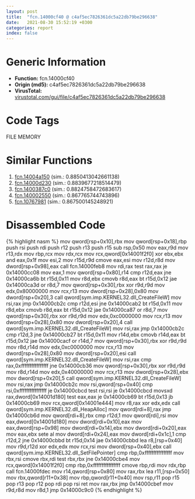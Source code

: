 ```yaml
---
layout: post
title:  "fcn.14000cf40 @ c4af5ec7826361dc5a22db79be296638"
date:   2021-08-30 15:52:19 +0300
categories: report
index: false
---
```


# Generic Information
- **Function:** fcn.14000cf40
- **Origin (md5):** c4af5ec7826361dc5a22db79be296638
- **VirusTotal:** [virustotal.com/gui/file/c4af5ec7826361dc5a22db79be296638][virustotal_ref]

# Code Tags
<span class="tag" id="FILE">FILE</span>
<span class="tag" id="MEMORY">MEMORY</span>


# Similar Functions

1. [fcn.14004a150][similar_1_ref] (sim.: 0.8850413042661138)
2. [fcn.14000d230][similar_2_ref] (sim.: 0.8839677218514479)
3. [fcn.1400387c0][similar_3_ref] (sim.: 0.8824758472683617)
4. [fcn.140002550][similar_4_ref] (sim.: 0.867765744743896)
5. [fcn.10767981][similar_5_ref] (sim.: 0.867500145248921)


# Disassembled Code

{% highlight nasm %}
mov qword[rsp+0x10],rbx
mov qword[rsp+0x18],rbp
push rsi
push rdi
push r12
push r13
push r15
sub rsp,0x50
mov eax,r9d
mov r13,rdx
mov rbp,rcx
mov rdx,rcx
mov rcx,qword[0x14001f2f0]
xor ebx,ebx
and eax,0x1f
mov esi,2
mov r15d,r9d
cmove eax,esi
mov r12d,r8d
mov dword[rsp+0x98],eax
call fcn.14000feb8
mov rdi,rax
test rax,rax
je 0x14000cc08
mov eax,1
mov qword[rsp+0x80],r14
cmp r12d,eax
jne 0x14000ca6b
bt r15d,0x11
mov r8d,ebx
cmovb r8d,eax
bt r15d,0x12
jae 0x14000ca3d
or r8d,7
mov qword[rsp+0x30],rbx
xor r9d,r9d
mov edx,0x80000000
mov rcx,r13
mov dword[rsp+0x28],0x80
mov dword[rsp+0x20],3
call qword[sym.imp.KERNEL32.dll_CreateFileW]
mov rsi,rax
jmp 0x14000cb2c
cmp r12d,esi
jne 0x14000cab2
bt r15d,0x11
mov r8d,ebx
cmovb r8d,eax
bt r15d,0x12
jae 0x14000ca87
or r8d,7
mov qword[rsp+0x30],rbx
xor r9d,r9d
mov edx,0xc0000000
mov rcx,r13
mov dword[rsp+0x28],0x80
mov dword[rsp+0x20],4
call qword[sym.imp.KERNEL32.dll_CreateFileW]
mov rsi,rax
jmp 0x14000cb2c
cmp r12d,3
jne 0x14000cb27
bt r15d,0x11
mov r14d,ebx
cmovb r14d,eax
bt r15d,0x12
jae 0x14000cacf
or r14d,7
mov qword[rsp+0x30],rbx
xor r9d,r9d
mov r8d,r14d
mov edx,0xc0000000
mov rcx,r13
mov dword[rsp+0x28],0x80
mov dword[rsp+0x20],esi
call qword[sym.imp.KERNEL32.dll_CreateFileW]
mov rsi,rax
cmp rax,0xffffffffffffffff
jne 0x14000cb36
mov qword[rsp+0x30],rbx
xor r9d,r9d
mov r8d,r14d
mov edx,0x40000000
mov rcx,r13
mov dword[rsp+0x28],ebx
mov dword[rsp+0x20],5
call qword[sym.imp.KERNEL32.dll_CreateFileW]
mov rsi,rax
jmp 0x14000cb2c
mov rsi,qword[rsp+0x40]
cmp rsi,0xffffffffffffffff
je 0x14000cbcd
test rsi,rsi
je 0x14000cbcd
movsxd rax,dword[0x14001d180]
test eax,eax
je 0x14000cb69
bt r15d,0x13
jb 0x14000cb69
mov rcx,qword[0x14001e444]
mov r8,rax
xor edx,edx
call qword[sym.imp.KERNEL32.dll_HeapAlloc]
mov qword[rdi+8],rax
jmp 0x14000cb6d
mov qword[rdi+8],rbx
cmp r12d,1
mov qword[rdi],rsi
mov eax,dword[0x14001d180]
mov dword[rdi+0x10],eax
mov eax,dword[rsp+0x98]
mov dword[rdi+0x14],ebx
mov dword[rdi+0x20],eax
mov eax,ebx
sete al
mov dword[rdi+0x24],eax
mov dword[rdi+0x1c],1
cmp r12d,2
jne 0x14000cbbd
bt r15d,0x14
jae 0x14000cbbd
lea r8,[rsp+0x40]
mov r9d,r12d
xor edx,edx
mov rcx,rsi
mov dword[rsp+0x40],ebx
call qword[sym.imp.KERNEL32.dll_SetFilePointer]
cmp rbp,0xffffffffffffffff
mov rbx,rsi
cmove rbx,rdi
test rbx,rbx
jne 0x14000cbe4
mov rcx,qword[0x14001f2f0]
cmp rbp,0xffffffffffffffff
cmove rbp,rdi
mov rdx,rbp
call fcn.14000fdec
mov r14,qword[rsp+0x80]
mov rax,rbx
lea r11,[rsp+0x50]
mov rbx,qword[r11+0x38]
mov rbp,qword[r11+0x40]
mov rsp,r11
pop r15
pop r13
pop r12
pop rdi
pop rsi
ret
mov rax,rbx
jmp 0x14000cbef
mov r9d,r8d
mov r8d,1
jmp 0x14000c9c0
{% endhighlight %}


[similar_1_ref]: /report/fcn.14004a150@3bee9e0608c478ffce0d10559aae732b
[similar_2_ref]: /report/fcn.14000d230@c4af5ec7826361dc5a22db79be296638
[similar_3_ref]: /report/fcn.1400387c0@3bee9e0608c478ffce0d10559aae732b
[similar_4_ref]: /report/fcn.140002550@3bee9e0608c478ffce0d10559aae732b
[similar_5_ref]: /report/fcn.10767981@89dc67d2f980e8488f97b1bf8cb24258
[virustotal_ref]: https://www.virustotal.com/gui/file/c4af5ec7826361dc5a22db79be296638